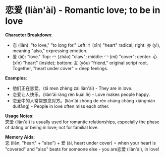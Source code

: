# **恋爱 (liàn'ài) - Romantic love; to be in love**

**Character Breakdown**:  
- 恋 (liàn): "to love," "to long for." Left: 忄(xīn) "heart" radical; right: 亦 (yì), meaning "also," expressing emotion.  
- 爱 (ài): "love." Top: 爫 (zhǎo) "claw"; middle: 冖 (mì) "cover"; center: 心 (xīn) "heart" (inside); bottom: 友 (yǒu) "friend," original script root. Together, "heart under cover" = deep feelings.

**Examples**:  
- 他们正在恋爱。(tā men zhèng zài liàn'ài) - They are in love.  
- 恋爱让人快乐。(liàn'ài ràng rén kuài lè) - Love makes people happy.  
- 恋爱中的人常常想念对方。(liàn'ài zhōng de rén cháng cháng xiǎngniàn duìfāng) - People in love often miss each other.

**Usage Notes**:  
恋爱 (liàn'ài) is usually used for romantic relationships, especially the phase of dating or being in love; not for familial love.

**Memory Aids**:  
恋 (liàn, "heart" + "also") + 爱 (ài, heart under cover) = when your heart is "covered" and "also" beats for someone else - you are恋爱 (liàn'ài), in love!